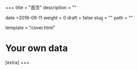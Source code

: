 +++
title = "首页"
description = ""

date =2018-09-11
weight = 0
draft = false
slug = ""
path = ""

template = "cover.html"

# Your own data
[extra]
+++